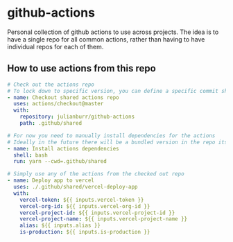 # github-actions

Personal collection of github actions to use across projects. The idea is to have a single repo for all common actions, rather than having to have individual repos for each of them.

## How to use actions from this repo

```yml
# Check out the actions repo
# To lock down to specific version, you can define a specific commit sha as `ref` here
- name: Checkout shared actions repo
  uses: actions/checkout@master
  with:
    repository: julianburr/github-actions
    path: .github/shared

# For now you need to manually install dependencies for the actions
# Ideally in the future there will be a bundled version in the repo itself to remove this step
- name: Install actions dependencies
  shell: bash
  run: yarn --cwd=.github/shared

# Simply use any of the actions from the checked out repo
- name: Deploy app to vercel
  uses: ./.github/shared/vercel-deploy-app
  with:
    vercel-token: ${{ inputs.vercel-token }}
    vercel-org-id: ${{ inputs.vercel-org-id }}
    vercel-project-id: ${{ inputs.vercel-project-id }}
    vercel-project-name: ${{ inputs.vercel-project-name }}
    alias: ${{ inputs.alias }}
    is-production: ${{ inputs.is-production }}
```
